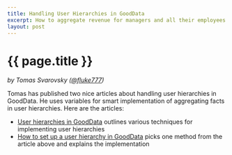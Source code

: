 ```yaml
---
title: Handling User Hierarchies in GoodData 
excerpt: How to aggregate revenue for managers and all their employees.
layout: post
---
```


# {{ page.title }}
_by Tomas Svarovsky ([@fluke777](http://twitter.com/#!fluke777))_

Tomas has published two nice articles about handling user hierarchies in GoodData. He uses variables for smart implementation of aggregating facts in user hierarchies. Here are the articles:

- [User hierarchies in GoodData](http://svarovsky-tomas.com/hierarchies.html) outlines various techniques for implementing user hierarchies 
- [How to set up a user hierarchy in GoodData](http://svarovsky-tomas.com/hierarchies-setup.html) picks one method from the article above and explains the implementation
 